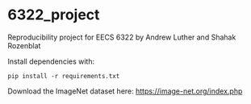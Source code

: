 # 6322_project
Reproducibility project for EECS 6322
by Andrew Luther and Shahak Rozenblat

Install dependencies with:

```
pip install -r requirements.txt
```

Download the ImageNet dataset here:
https://image-net.org/index.php

